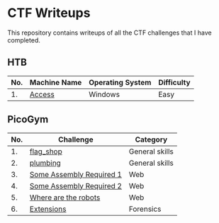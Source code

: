# CTF Writeups

This repository contains writeups of all the CTF challenges that I have completed.

## HTB

| No. | Machine Name | Operating System | Difficulty |
|-----|--------------|------------------|------------------|
| 1.	| [Access](https://www.test.com/)|Windows|Easy|


## PicoGym
| No. | Challenge | Category |
|-----|------------------|----------------------|
| 1.	| [flag_shop](https://github.com/joelczk/CTF/blob/main/PicoGym/write-ups/flag_shop.md/)|General skills|
| 2.	| [plumbing](https://github.com/joelczk/CTF/blob/main/PicoGym/write-ups/plumbing.md/)|General skills|
| 3.	| [Some Assembly Required 1](https://github.com/joelczk/CTF/blob/main/PicoGym/write-ups/assembly1.md/)|Web|
| 4.	| [Some Assembly Required 2](https://github.com/joelczk/CTF/blob/main/PicoGym/write-ups/assembly2.md)|Web|
| 5.	| [Where are the robots](https://github.com/joelczk/CTF/blob/main/PicoGym/write-ups/robots.md)|Web|
| 6.	| [Extensions](https://github.com/joelczk/CTF/blob/main/PicoGym/write-ups/extensions.md)|Forensics|
